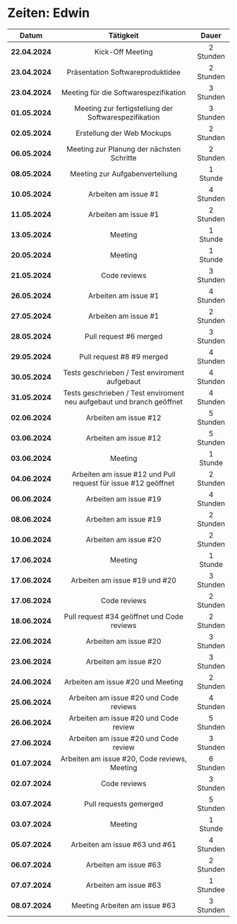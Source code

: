 # Zeiten: Edwin

|     Datum      |                               Tätigkeit                               |   Dauer   |
| :------------: | :-------------------------------------------------------------------: | :-------: |
| **22.04.2024** |                           Kick-Off Meeting                            | 2 Stunden |
| **23.04.2024** |                   Präsentation Softwareproduktidee                    | 2 Stunden |
| **23.04.2024** |                 Meeting für die Softwarespezifikation                 | 3 Stunden |
| **01.05.2024** |         Meeting zur fertigstellung der Softwarespezifikation          | 3 Stunden |
| **02.05.2024** |                      Erstellung der Web Mockups                       | 2 Stunden |
| **06.05.2024** |               Meeting zur Planung der nächsten Schritte               | 2 Stunden |
| **08.05.2024** |                    Meeting zur Aufgabenverteilung                     | 1 Stunde  |
| **10.05.2024** |                         Arbeiten am issue #1                          | 4 Stunden |
| **11.05.2024** |                         Arbeiten am issue #1                          | 2 Stunden |
| **13.05.2024** |                                Meeting                                | 1 Stunde  |
| **20.05.2024** |                                Meeting                                | 1 Stunde  |
| **21.05.2024** |                             Code reviews                              | 3 Stunden |
| **26.05.2024** |                         Arbeiten am issue #1                          | 4 Stunden |
| **27.05.2024** |                         Arbeiten am issue #1                          | 2 Stunden |
| **28.05.2024** |                        Pull request #6 merged                         | 3 Stunden |
| **29.05.2024** |                       Pull request #8 #9 merged                       | 4 Stunden |
| **30.05.2024** |             Tests geschrieben / Test enviroment aufgebaut             | 4 Stunden |
| **31.05.2024** | Tests geschrieben / Test enviroment neu aufgebaut und branch geöffnet | 4 Stunden |
| **02.06.2024** |                         Arbeiten am issue #12                         | 5 Stunden |
| **03.06.2024** |                         Arbeiten am issue #12                         | 5 Stunden |
| **03.06.2024** |                                Meeting                                | 1 Stunde  |
| **04.06.2024** |     Arbeiten am issue #12 und Pull request für issue #12 geöffnet     | 2 Stunden |
| **06.06.2024** |                         Arbeiten am issue #19                         | 4 Stunden |
| **08.06.2024** |                         Arbeiten am issue #19                         | 2 Stunden |
| **10.06.2024** |                         Arbeiten am issue #20                         | 2 Stunden |
| **17.06.2024** |                                Meeting                                | 1 Stunde  |
| **17.06.2024** |                     Arbeiten am issue #19 und #20                     | 3 Stunden |
| **17.06.2024** |                             Code reviews                              | 2 Stunden |
| **18.06.2024** |              Pull request #34 geöffnet und Code reviews               | 2 Stunden |
| **22.06.2024** |                         Arbeiten am issue #20                         | 3 Stunden |
| **23.06.2024** |                         Arbeiten am issue #20                         | 3 Stunden |
| **24.06.2024** |                   Arbeiten am issue #20 und Meeting                   | 2 Stunden |
| **25.06.2024** |                Arbeiten am issue #20 und Code reviews                 | 4 Stunden |
| **26.06.2024** |                 Arbeiten am issue #20 und Code review                 | 5 Stunden |
| **27.06.2024** |                 Arbeiten am issue #20 und Code review                 | 3 Stunden |
| **01.07.2024** |             Arbeiten am issue #20, Code reviews, Meeting              | 6 Stunden |
| **02.07.2024** |                             Code reviews                              | 3 Stunden |
| **03.07.2024** |                        Pull requests gemerged                         | 5 Stunden |
| **03.07.2024** |                                Meeting                                | 1 Stunde  |
| **05.07.2024** |                     Arbeiten am issue #63 und #61                     | 4 Stunden |
| **06.07.2024** |                         Arbeiten am issue #63                         | 2 Stunden |
| **07.07.2024** |                         Arbeiten am issue #63                         | 1 Stundee |
| **08.07.2024** |                     Meeting Arbeiten am issue #63                     | 3 Stunden |
